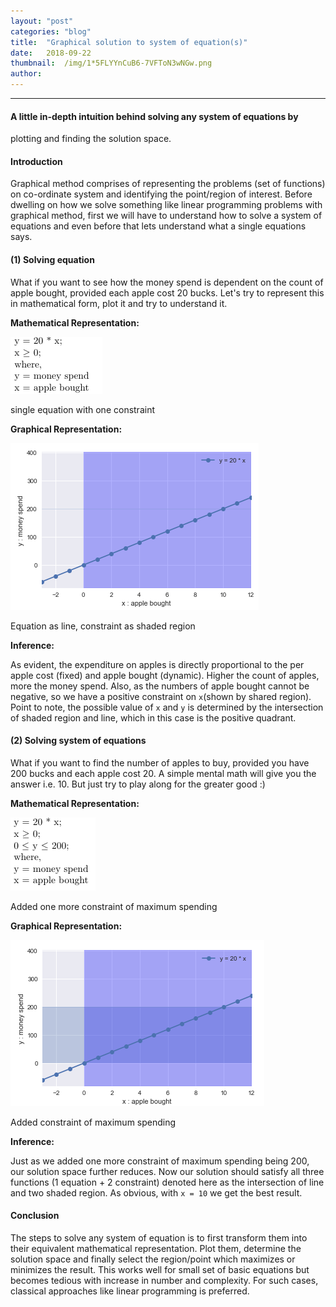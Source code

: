 ```yaml
---
layout:	"post"
categories:	"blog"
title:	"Graphical solution to system of equation(s)"
date:	2018-09-22
thumbnail:	/img/1*5FLYYnCuB6-7VFToN3wNGw.png
author:	
---
```


* * *

#### A little in-depth intuition behind solving any system of equations by
plotting and finding the solution space.

#### Introduction

Graphical method comprises of representing the problems (set of functions) on
co-ordinate system and identifying the point/region of interest. Before
dwelling on how we solve something like linear programming problems with
graphical method, first we will have to understand how to solve a system of
equations and even before that lets understand what a single equations says.

#### (1) Solving equation

What if you want to see how the money spend is dependent on the count of apple
bought, provided each apple cost 20 bucks. Let's try to represent this in
mathematical form, plot it and try to understand it.

 **Mathematical Representation:**

![](/img/1*5FLYYnCuB6-7VFToN3wNGw.png)

single equation with one constraint

 **Graphical Representation:**

![](/img/1*ig7PdA7xCVTJd--kqdpXzQ.png)

Equation as line, constraint as shaded region

 **Inference:**

As evident, the expenditure on apples is directly proportional to the per
apple cost (fixed) and apple bought (dynamic). Higher the count of apples,
more the money spend. Also, as the numbers of apple bought cannot be negative,
so we have a positive constraint on `x`(shown by shared region). Point to
note, the possible value of `x` and `y` is determined by the intersection of
shaded region and line, which in this case is the positive quadrant.

#### (2) Solving system of equations

What if you want to find the number of apples to buy, provided you have 200
bucks and each apple cost 20. A simple mental math will give you the answer
i.e. 10. But just try to play along for the greater good :)

 **Mathematical Representation:**

![](/img/1*7-G9iXigao6lAYsbxhEt4A.png)

Added one more constraint of maximum spending

 **Graphical Representation:**

![](/img/1*1SAZjtYEO8erHXWlsvb96w.png)

Added constraint of maximum spending

 **Inference:**

Just as we added one more constraint of maximum spending being 200, our
solution space further reduces. Now our solution should satisfy all three
functions (1 equation + 2 constraint) denoted here as the intersection of line
and two shaded region. As obvious, with `x = 10` we get the best result.

#### Conclusion

The steps to solve any system of equation is to first transform them into
their equivalent mathematical representation. Plot them, determine the
solution space and finally select the region/point which maximizes or
minimizes the result. This works well for small set of basic equations but
becomes tedious with increase in number and complexity. For such cases,
classical approaches like linear programming is preferred.

